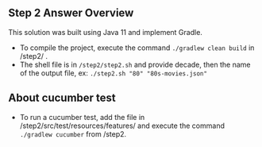 
## Step 2 Answer Overview

This solution was built using Java 11 and implement Gradle.
- To compile the project, execute the command `./gradlew clean build` in /step2/ .
- The shell file is in `/step2/step2.sh` and provide decade, then the name of the output file, ex:
  `./step2.sh "80" "80s-movies.json" `

## About cucumber test
- To run a cucumber test, add the file in /step2/src/test/resources/features/ and execute the command `./gradlew cucumber` from /step2.
